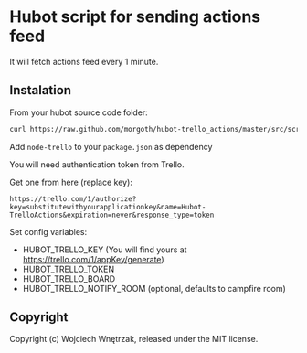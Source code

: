 # Hubot script for sending actions feed

It will fetch actions feed every 1 minute.

## Instalation

From your hubot source code folder:

```bash
curl https://raw.github.com/morgoth/hubot-trello_actions/master/src/scripts/trello_actions.coffee > scripts/trello_actions.coffee
```

Add `node-trello` to your `package.json` as dependency

You will need authentication token from Trello.

Get one from here (replace key):

```
https://trello.com/1/authorize?key=substitutewithyourapplicationkey&name=Hubot-TrelloActions&expiration=never&response_type=token
```

Set config variables:

* HUBOT_TRELLO_KEY (You will find yours at https://trello.com/1/appKey/generate)
* HUBOT_TRELLO_TOKEN
* HUBOT_TRELLO_BOARD
* HUBOT_TRELLO_NOTIFY_ROOM (optional, defaults to campfire room)

## Copyright

Copyright (c) Wojciech Wnętrzak, released under the MIT license.
